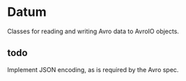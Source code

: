 Datum
======

Classes for reading and writing Avro data to AvroIO objects.  

todo
----
Implement JSON encoding, as is required by the Avro spec.
